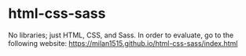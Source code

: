 # html-css-sass
No libraries; just HTML, CSS, and Sass. In order to evaluate, go to the following website: https://milan1515.github.io/html-css-sass/index.html
